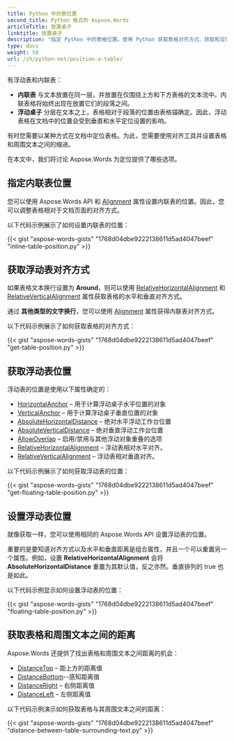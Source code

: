 ```yaml
---
title: Python 中的表位置
second_title: Python 格式的 Aspose.Words
articleTitle: 放置桌子
linktitle: 放置桌子
description: "指定 Python 中的表格位置。使用 Python 获取表格对齐方式、获取和设置浮动表格位置。"
type: docs
weight: 50
url: /zh/python-net/position-a-table/
---
```


有浮动表和内联表：

* **内联表** 与文本放置在同一层，并放置在仅围绕上方和下方表格的文本流中。内联表格将始终出现在放置它们的段落之间。
* **浮动桌子** 分层在文本之上，表格相对于段落的位置由表格锚确定。因此，浮动表格在文档中的位置会受到垂直和水平定位设置的影响。

有时您需要以某种方式在文档中定位表格。为此，您需要使用对齐工具并设置表格和周围文本之间的缩进。

在本文中，我们将讨论 Aspose.Words 为定位提供了哪些选项。

## 指定内联表位置

您可以使用 Aspose.Words API 和 [Alignment](https://reference.aspose.com/words/python-net/aspose.words.tables/table/alignment/) 属性设置内联表的位置。因此，您可以调整表格相对于文档页面的对齐方式。

以下代码示例展示了如何设置内联表的位置：

{{< gist "aspose-words-gists" "1768d04dbe9222138611d5ad4047beef" "inline-table-position.py" >}}

## 获取浮动表对齐方式

如果表格文本换行设置为 **Around**，则可以使用 [RelativeHorizontalAlignment](https://reference.aspose.com/words/python-net/aspose.words.tables/table/relative_horizontal_alignment/) 和 [RelativeVerticalAlignment](https://reference.aspose.com/words/python-net/aspose.words.tables/table/relative_vertical_alignment/) 属性获取表格的水平和垂直对齐方式。

通过 **其他类型的文字换行**，您可以使用 [Alignment](https://reference.aspose.com/words/python-net/aspose.words.tables/table/alignment/) 属性获得内联表对齐方式。

以下代码示例展示了如何获取表格的对齐方式：

{{< gist "aspose-words-gists" "1768d04dbe9222138611d5ad4047beef" "get-table-position.py" >}}

## 获取浮动表位置

 浮动表的位置是使用以下属性确定的：

* [HorizontalAnchor](https://reference.aspose.com/words/python-net/aspose.words.tables/table/horizontal_anchor/) – 用于计算浮动桌子水平位置的对象
* [VerticalAnchor](https://reference.aspose.com/words/python-net/aspose.words.tables/table/vertical_anchor/) – 用于计算浮动桌子垂直位置的对象
* [AbsoluteHorizontalDistance](https://reference.aspose.com/words/python-net/aspose.words.tables/table/absolute_horizontal_distance/) – 绝对水平浮动工作台位置
* [AbsoluteVerticalDistance](https://reference.aspose.com/words/python-net/aspose.words.tables/table/absolute_vertical_distance/) – 绝对垂直浮动工作台位置
* [AllowOverlap](https://reference.aspose.com/words/python-net/aspose.words.tables/table/allow_overlap/) – 启用/禁用与其他浮动对象重叠的选项
* [RelativeHorizontalAlignment](https://reference.aspose.com/words/python-net/aspose.words.tables/table/relative_horizontal_alignment/) – 浮动表相对水平对齐。
* [RelativeVerticalAlignment](https://reference.aspose.com/words/python-net/aspose.words.tables/table/relative_vertical_alignment/) – 浮动表相对垂直对齐。

以下代码示例展示了如何获取浮动表的位置：

{{< gist "aspose-words-gists" "1768d04dbe9222138611d5ad4047beef" "get-floating-table-position.py" >}}

## 设置浮动表位置

就像获取一样，您可以使用相同的 Aspose.Words API 设置浮动表的位置。

重要的是要知道对齐方式以及水平和垂直距离是组合属性，并且一个可以重置另一个属性。例如，设置 **RelativeHorizontalAlignment** 会将 **AbsoluteHorizontalDistance** 重置为其默认值，反之亦然。垂直排列的 true 也是如此。

以下代码示例显示如何设置浮动表的位置：

{{< gist "aspose-words-gists" "1768d04dbe9222138611d5ad4047beef" "floating-table-position.py" >}}

## 获取表格和周围文本之间的距离

Aspose.Words 还提供了找出表格和周围文本之间距离的机会：

- [DistanceTop](https://reference.aspose.com/words/python-net/aspose.words.tables/table/distance_top/) – 距上方的距离值
- [DistanceBottom](https://reference.aspose.com/words/python-net/aspose.words.tables/table/distance_bottom/)--感知距离值
- [DistanceRight](https://reference.aspose.com/words/python-net/aspose.words.tables/table/distance_right/) – 右侧距离值
- [DistanceLeft](https://reference.aspose.com/words/python-net/aspose.words.tables/table/distance_left/) – 左侧距离值

以下代码示例演示如何获取表格与其周围文本之间的距离：

{{< gist "aspose-words-gists" "1768d04dbe9222138611d5ad4047beef" "distance-between-table-surrounding-text.py" >}}
